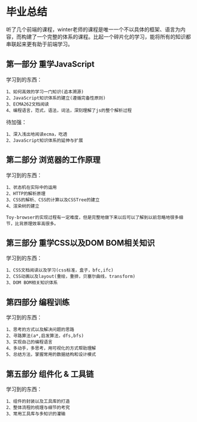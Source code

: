 # 毕业总结

听了几个前端的课程，winter老师的课程是唯一一个不以具体的框架、语言为内容，而构建了一个完整的体系的课程。比起一个碎片化的学习，能将所有的知识都串联起来更有助于前端学习。

## 第一部分 重学JavaScript

学习到的东西：

    1、如何高效的学习一门知识(追本溯源)
    2、JavaScript知识体系的建立(遵循完备性原则)
    3、ECMA262文档阅读
    4、编程语言，范式，语法，词法，深刻理解了js的整个解析过程

待加强：

    1、深入浅出地阅读ecma，吃透
    2、JavaScript知识体系的延伸与扩展

## 第二部分 浏览器的工作原理

学习到的东西：

    1、状态机在实际中的运用
    2、HTTP的解析原理
    3、CSS的解析、CSS的计算以及CSSTree的建立
    4、渲染树的建立

    Toy-browser的实现过程有一定难度，但是完整地做下来以后可以了解到以前忽略地很多细节，比背原理效率高很多。

## 第三部分 重学CSS以及DOM BOM相关知识

学习到的东西：

    1、CSS文档阅读以及学习(css标准，盒子，bfc,ifc)
    2、CSS动画以及layout(重绘，重排，贝塞尔曲线，transform)
    3、DOM BOM相关知识体系


## 第四部分 编程训练

学习到的东西：

    1、思考的方式以及解决问题的思路
    2、寻路算法(a*,启发算法，dfs,bfs)
    3、实现自己的编程语言
    4、多动手，多思考，用可视化的方式帮助理解
    5、总结方法，掌握常用的数据结构和设计模式



## 第五部分 组件化 & 工具链

学习到的东西：

    1、组件的封装以及工具库的打造
    2、整体流程的梳理与细节的考究
    3、常用工具库与多知识的灌输


